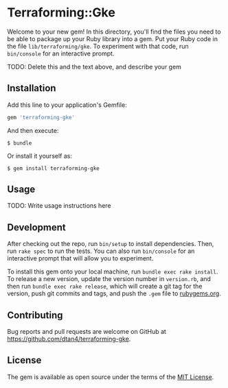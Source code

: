 # Terraforming::Gke

Welcome to your new gem! In this directory, you'll find the files you need to be able to package up your Ruby library into a gem. Put your Ruby code in the file `lib/terraforming/gke`. To experiment with that code, run `bin/console` for an interactive prompt.

TODO: Delete this and the text above, and describe your gem

## Installation

Add this line to your application's Gemfile:

```ruby
gem 'terraforming-gke'
```

And then execute:

    $ bundle

Or install it yourself as:

    $ gem install terraforming-gke

## Usage

TODO: Write usage instructions here

## Development

After checking out the repo, run `bin/setup` to install dependencies. Then, run `rake spec` to run the tests. You can also run `bin/console` for an interactive prompt that will allow you to experiment.

To install this gem onto your local machine, run `bundle exec rake install`. To release a new version, update the version number in `version.rb`, and then run `bundle exec rake release`, which will create a git tag for the version, push git commits and tags, and push the `.gem` file to [rubygems.org](https://rubygems.org).

## Contributing

Bug reports and pull requests are welcome on GitHub at https://github.com/dtan4/terraforming-gke.

## License

The gem is available as open source under the terms of the [MIT License](https://opensource.org/licenses/MIT).
